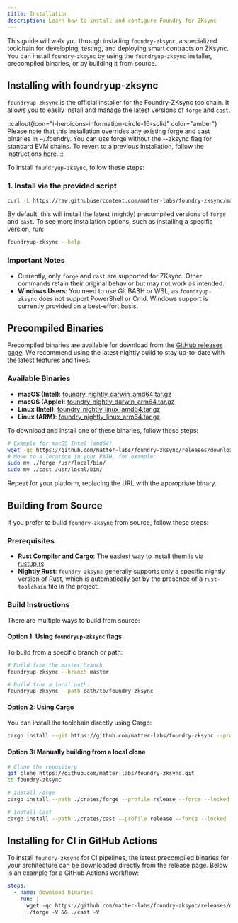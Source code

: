 ```yaml
---
title: Installation
description: Learn how to install and configure Foundry for ZKsync
---
```


This guide will walk you through installing `foundry-zksync`, a specialized toolchain
for developing, testing, and deploying smart contracts on ZKsync. You can install
`foundry-zksync` by using the `foundryup-zksync` installer, precompiled binaries, or by building it from source.

## Installing with foundryup-zksync

`foundryup-zksync` is the official installer for the Foundry-ZKsync toolchain.
It allows you to easily install and manage the latest versions of `forge` and `cast`.

::callout{icon="i-heroicons-information-circle-16-solid" color="amber"}
Please note that this installation overrides any existing forge and cast binaries in ~/.foundry.
You can use forge without the --zksync flag for standard EVM chains. To revert to a previous installation, follow the instructions
[here](https://book.getfoundry.sh/getting-started/installation#using-foundryup).
::

To install `foundryup-zksync`, follow these steps:

### 1. Install via the provided script

```bash
curl -L https://raw.githubusercontent.com/matter-labs/foundry-zksync/main/install-foundry-zksync | bash
```

By default, this will install the latest (nightly) precompiled versions
of `forge` and `cast`. To see more installation options, such as installing a specific version, run:

```bash
foundryup-zksync --help
```

### Important Notes

- Currently, only `forge` and `cast` are supported for ZKsync. Other commands retain their original behavior but may not work as intended.
- **Windows Users**: You need to use Git BASH or WSL, as `foundryup-zksync` does not
support PowerShell or Cmd. Windows support is currently provided on a best-effort basis.

## Precompiled Binaries

Precompiled binaries are available for download from the
[GitHub releases page](https://github.com/matter-labs/foundry-zksync/releases).
We recommend using the latest nightly build to stay up-to-date with the latest features and fixes.

### Available Binaries

- **macOS (Intel)**: [foundry_nightly_darwin_amd64.tar.gz](https://github.com/matter-labs/foundry-zksync/releases/download/nightly/foundry_nightly_darwin_amd64.tar.gz)
- **macOS (Apple)**: [foundry_nightly_darwin_arm64.tar.gz](https://github.com/matter-labs/foundry-zksync/releases/download/nightly/foundry_nightly_darwin_arm64.tar.gz)
- **Linux (Intel)**: [foundry_nightly_linux_amd64.tar.gz](https://github.com/matter-labs/foundry-zksync/releases/download/nightly/foundry_nightly_linux_amd64.tar.gz)
- **Linux (ARM)**: [foundry_nightly_linux_arm64.tar.gz](https://github.com/matter-labs/foundry-zksync/releases/download/nightly/foundry_nightly_linux_arm64.tar.gz)

To download and install one of these binaries, follow these steps:

```bash
# Example for macOS Intel (amd64)
wget -qc https://github.com/matter-labs/foundry-zksync/releases/download/nightly/foundry_nightly_darwin_amd64.tar.gz -O - | tar -xz
# Move to a location in your PATH, for example:
sudo mv ./forge /usr/local/bin/
sudo mv ./cast /usr/local/bin/
```

Repeat for your platform, replacing the URL with the appropriate binary.

## Building from Source

If you prefer to build `foundry-zksync` from source, follow these steps:

### Prerequisites

- **Rust Compiler and Cargo**: The easiest way to install them is via [rustup.rs](https://rustup.rs/).
- **Nightly Rust**: `foundry-zksync` generally supports only a specific nightly version
of Rust, which is automatically set by the presence of a `rust-toolchain` file in the project.

### Build Instructions

There are multiple ways to build from source:

#### Option 1: Using `foundryup-zksync` flags

To build from a specific branch or path:

```bash
# Build from the master branch
foundryup-zksync --branch master

# Build from a local path
foundryup-zksync --path path/to/foundry-zksync
```

#### Option 2: Using Cargo

You can install the toolchain directly using Cargo:

```bash
cargo install --git https://github.com/matter-labs/foundry-zksync --profile release --locked forge cast
```

#### Option 3: Manually building from a local clone

```bash
# Clone the repository
git clone https://github.com/matter-labs/foundry-zksync.git
cd foundry-zksync

# Install Forge
cargo install --path ./crates/forge --profile release --force --locked

# Install Cast
cargo install --path ./crates/cast --profile release --force --locked
```

## Installing for CI in GitHub Actions

To install `foundry-zksync` for CI pipelines, the latest precompiled binaries for your
architecture can be downloaded directly from the release page. Below is an example for a GitHub Actions workflow:

```yaml
steps:
  - name: Download binaries
    run: |
      wget -qc https://github.com/matter-labs/foundry-zksync/releases/download/nightly/foundry_nightly_linux_amd64.tar.gz -O - | tar -xz
      ./forge -V && ./cast -V
```
